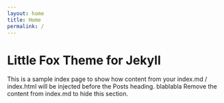```yaml
---
layout: home
title: Home
permalink: /
---
```


# Little Fox Theme for Jekyll

This is a sample index page to show how content from your index.md / index.html will be injected before the Posts heading.  blablabla
Remove the content from index.md to hide this section.
